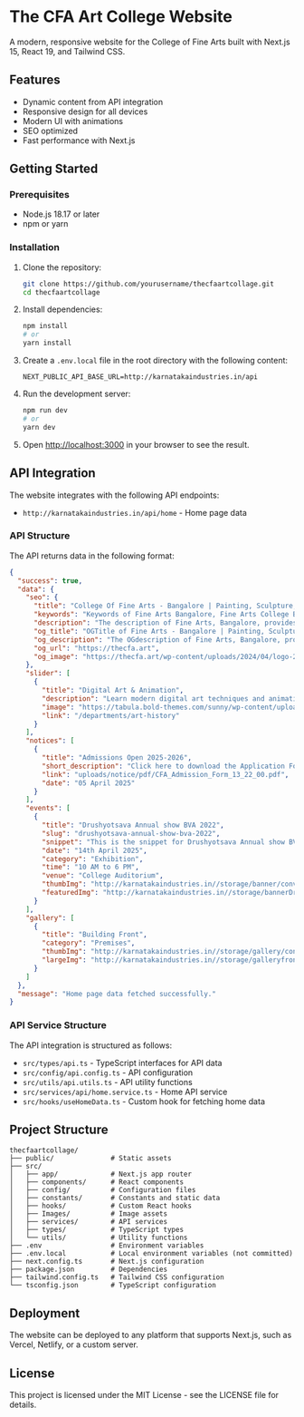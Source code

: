 # The CFA Art College Website

A modern, responsive website for the College of Fine Arts built with Next.js 15, React 19, and Tailwind CSS.

## Features

- Dynamic content from API integration
- Responsive design for all devices
- Modern UI with animations
- SEO optimized
- Fast performance with Next.js

## Getting Started

### Prerequisites

- Node.js 18.17 or later
- npm or yarn

### Installation

1. Clone the repository:
   ```bash
   git clone https://github.com/yourusername/thecfaartcollage.git
   cd thecfaartcollage
   ```

2. Install dependencies:
   ```bash
   npm install
   # or
   yarn install
   ```

3. Create a `.env.local` file in the root directory with the following content:
   ```
   NEXT_PUBLIC_API_BASE_URL=http://karnatakaindustries.in/api
   ```

4. Run the development server:
   ```bash
   npm run dev
   # or
   yarn dev
   ```

5. Open [http://localhost:3000](http://localhost:3000) in your browser to see the result.

## API Integration

The website integrates with the following API endpoints:

- `http://karnatakaindustries.in/api/home` - Home page data

### API Structure

The API returns data in the following format:

```json
{
  "success": true,
  "data": {
    "seo": {
      "title": "College Of Fine Arts - Bangalore | Painting, Sculpture, Applied Art, Art History, Graphic Art, Animation, Ceramic",
      "keywords": "Keywords of Fine Arts Bangalore, Fine Arts College Bangalore, Painting Courses Bangalore, Sculpture Courses Bangalore, Animation Courses Bangalore",
      "description": "The description of Fine Arts, Bangalore, provides comprehensive training in Painting, Sculpture, Applied Art, Art History, Graphic Art, Animation, and Ceramic Art. Discover your passion!",
      "og_title": "OGTitle of Fine Arts - Bangalore | Painting, Sculpture, Applied Art, Art History, Graphic Art, Animation, Ceramic",
      "og_description": "The OGdescription of Fine Arts, Bangalore, provides comprehensive training in Painting, Sculpture, Applied Art, Art History, Graphic Art, Animation, and Ceramic Art. Discover your passion!",
      "og_url": "https://thecfa.art",
      "og_image": "https://thecfa.art/wp-content/uploads/2024/04/logo-2.png"
    },
    "slider": [
      {
        "title": "Digital Art & Animation",
        "description": "Learn modern digital art techniques and animation",
        "image": "https://tabula.bold-themes.com/sunny/wp-content/uploads/sites/2/2019/05/Psittaciformes-2.png",
        "link": "/departments/art-history"
      }
    ],
    "notices": [
      {
        "title": "Admissions Open 2025-2026",
        "short_description": "Click here to download the Application Form",
        "link": "uploads/notice/pdf/CFA_Admission_Form_13_22_00.pdf",
        "date": "05 April 2025"
      }
    ],
    "events": [
      {
        "title": "Drushyotsava Annual show BVA 2022",
        "slug": "drushyotsava-annual-show-bva-2022",
        "snippet": "This is the snippet for Drushyotsava Annual show BVA 2022 glimpses which will be updated later",
        "date": "14th April 2025",
        "category": "Exhibition",
        "time": "10 AM to 6 PM",
        "venue": "College Auditorium",
        "thumbImg": "http://karnatakaindustries.in//storage/banner/conversions/Drushyotsava_annual-show-2022-1-980x1315-thumb.jpg",
        "featuredImg": "http://karnatakaindustries.in//storage/bannerDrushyotsava_annual-show-2022-1-980x1315.jpg"
      }
    ],
    "gallery": [
      {
        "title": "Building Front",
        "category": "Premises",
        "thumbImg": "http://karnatakaindustries.in//storage/gallery/conversions/front-thumb.jpg",
        "largeImg": "http://karnatakaindustries.in//storage/galleryfront.jpg"
      }
    ]
  },
  "message": "Home page data fetched successfully."
}
```

### API Service Structure

The API integration is structured as follows:

- `src/types/api.ts` - TypeScript interfaces for API data
- `src/config/api.config.ts` - API configuration
- `src/utils/api.utils.ts` - API utility functions
- `src/services/api/home.service.ts` - Home API service
- `src/hooks/useHomeData.ts` - Custom hook for fetching home data

## Project Structure

```
thecfaartcollage/
├── public/              # Static assets
├── src/
│   ├── app/             # Next.js app router
│   ├── components/      # React components
│   ├── config/          # Configuration files
│   ├── constants/       # Constants and static data
│   ├── hooks/           # Custom React hooks
│   ├── Images/          # Image assets
│   ├── services/        # API services
│   ├── types/           # TypeScript types
│   └── utils/           # Utility functions
├── .env                 # Environment variables
├── .env.local           # Local environment variables (not committed)
├── next.config.ts       # Next.js configuration
├── package.json         # Dependencies
├── tailwind.config.ts   # Tailwind CSS configuration
└── tsconfig.json        # TypeScript configuration
```

## Deployment

The website can be deployed to any platform that supports Next.js, such as Vercel, Netlify, or a custom server.

## License

This project is licensed under the MIT License - see the LICENSE file for details.
